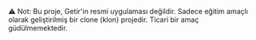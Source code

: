 ⚠️ Not: Bu proje, Getir'in resmi uygulaması değildir. Sadece eğitim amaçlı olarak geliştirilmiş bir clone (klon) projedir. Ticari bir amaç güdülmemektedir.